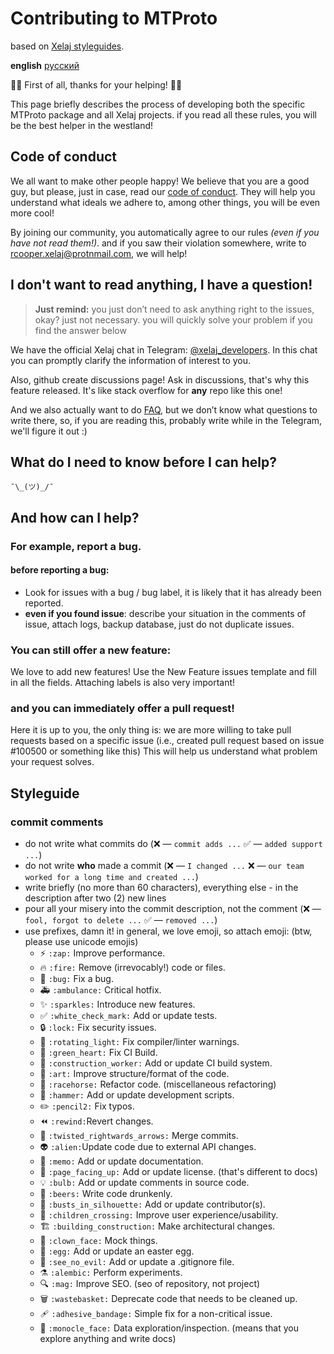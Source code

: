 # Contributing to MTProto

based on [Xelaj styleguides](https://github.com/xelaj/birch/blob/master/CONTRIBUTING.md).

**english** [русский](https://github.com/Kalinin-Andrey/mtproto/blob/main/docs/ru_RU/CONTRIBUTING.md)

🌚🌚 First of all, thanks for your helping! 🌝🌝

This page briefly describes the process of developing both the specific MTProto package and all Xelaj projects. if you read all these rules, you will be the best helper in the westland!

## Code of conduct

We all want to make other people happy! We believe that you are a good guy, but please, just in case, read our [code of conduct](https://github.com/Kalinin-Andrey/mtproto/blob/main/.github/CODE_OF_CONDUCT.md). They will help you understand what ideals we adhere to, among other things, you will be even more cool!

By joining our community, you automatically agree to our rules _(even if you have not read them!)_. and if you saw their violation somewhere, write to rcooper.xelaj@protnmail.com, we will help!

## I don't want to read anything, I have a question!

> **Just remind:** you just don’t need to ask anything right to the issues, okay? just not necessary. you will quickly solve your problem if you find the answer below

We have the official Xelaj chat in Telegram: [@xelaj_developers](http://t.me/xelaj_developers). In this chat you can promptly clarify the information of interest to you.

Also, github create discussions page! Ask in discussions, that's why this feature released. It's like stack overflow for **any** repo like this one!

And we also actually want to do [FAQ](https://github.com/Kalinin-Andrey/mtproto/discussions/categories/q-a), but we don’t know what questions to write there, so, if you are reading this, probably write while in the Telegram, we'll figure it out :)

## What do I need to know before I can help?

`¯\_(ツ)_/¯`

## And how can I help?

### For example, report a bug.

#### before reporting a bug:

* Look for issues with a bug / bug label, it is likely that it has already been reported.
* **even if you found issue**: describe your situation in the comments of issue, attach logs, backup database, just do not duplicate issues.

### You can still offer a new feature:

We love to add new features! Use the New Feature issues template and fill in all the fields. Attaching labels is also very important!

### and you can immediately offer a pull request!

Here it is up to you, the only thing is: we are more willing to take pull requests based on a specific issue (i.e., created pull request based on issue #100500 or something like this) This will help us understand what problem your request solves.

## Styleguide

### commit comments

* do not write what commits do (❌ — `commit adds ...` ✅ — `added support ...`)
* do not write **who** made a commit (❌ — `I changed ...` ❌ — `our team worked for a long time and created ...`)
* write briefly (no more than 60 characters), everything else - in the description after two (2) new lines
* pour all your misery into the commit description, not the comment (❌ — `fool, forgot to delete ...` ✅ — `removed ...`)
* use prefixes, damn it! in general, we love emoji, so attach emoji: (btw, please use unicode emojis)
    * ⚡ `:zap:` Improve performance.
    * 🔥 `:fire:` Remove (irrevocably!) code or files.
    * 🐛 `:bug:` Fix a bug.
    * 🚑 `:ambulance:` Critical hotfix.
    * ✨ `:sparkles:` Introduce new features.
    * ✅ `:white_check_mark:` Add or update tests.
    * 🔒 `:lock:` Fix security issues.
    * 🚨 `:rotating_light:` Fix compiler/linter warnings.
    * 💚 `:green_heart:` Fix CI Build.
    * 👷 `:construction_worker:` Add or update CI build system.
    * 🎨 `:art:` Improve structure/format of the code.
    * 🏇 `:racehorse:` Refactor code. (miscellaneous refactoring)
    * 🔨 `:hammer:` Add or update development scripts.
    * ✏️ `:pencil2:` Fix typos.
    * ⏪ `:rewind:`Revert changes.
    * 🔀 `:twisted_rightwards_arrows:` Merge commits.
    * 👽 `:alien:`Update code due to external API changes.
    * 📝 `:memo:` Add or update documentation.
    * 📄 `:page_facing_up:` Add or update license. (that's different to docs)
    * 💡 `:bulb:`  Add or update comments in source code.
    * 🍻 `:beers:`  Write code drunkenly.
    * 👥 `:busts_in_silhouette:`  Add or update contributor(s).
    * 🚸 `:children_crossing:`  Improve user experience/usability.
    * 🏗 `:building_construction:`  Make architectural changes.
    * 🤡 `:clown_face:`  Mock things.
    * 🥚 `:egg:`  Add or update an easter egg.
    * 🙈 `:see_no_evil:`  Add or update a .gitignore file.
    * ⚗ `:alembic:`  Perform experiments.
    * 🔍 `:mag:`  Improve SEO. (seo of repository, not project)
    * 🗑 `:wastebasket:`  Deprecate code that needs to be cleaned up.
    * 🩹 `:adhesive_bandage:`  Simple fix for a non-critical issue.
    * 🧐 `:monocle_face:`  Data exploration/inspection. (means that you explore anything and write docs)
